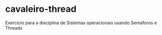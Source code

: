 # cavaleiro-thread

Exercicio para a disciplina de Sistemas operacionais usando Semaforos e Threads
